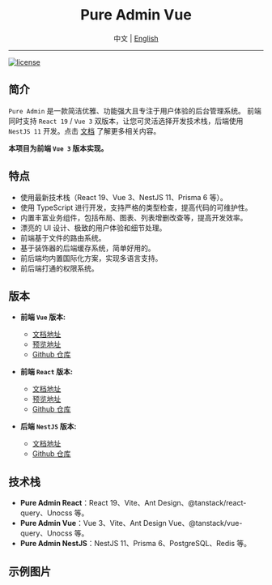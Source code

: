 <div align="center">
  <h1>Pure Admin Vue</h1>
  <span>中文 | <a href="./README.en_US.md">English</a></span>
</div>

---

[![license](https://img.shields.io/badge/license-MIT-green.svg)](./LICENSE)

## 简介

`Pure Admin` 是一款简洁优雅、功能强大且专注于用户体验的后台管理系统。 前端同时支持 `React 19` / `Vue 3` 双版本，让您可灵活选择开发技术栈，后端使用 `NestJS 11` 开发。点击 [文档]() 了解更多相关内容。

**本项目为前端 `Vue 3` 版本实现。**

## 特点

- 使用最新技术栈（React 19、Vue 3、NestJS 11、Prisma 6 等）。
- 使用 TypeScript 进行开发，支持严格的类型检查，提高代码的可维护性。
- 内置丰富业务组件，包括布局、图表、列表增删改查等，提高开发效率。
- 漂亮的 UI 设计、极致的用户体验和细节处理。
- 前端基于文件的路由系统。
- 基于装饰器的后端缓存系统，简单好用的。
- 前后端均内置国际化方案，实现多语言支持。
- 前后端打通的权限系统。

## 版本

- **前端 `Vue` 版本:**

  - [文档地址](/pure-admin-vue/quick-start)
  - [预览地址](https://github.com/sunhaoxiang)
  - [Github 仓库](https://github.com/sunhaoxiang/pure-admin-vue)

- **前端 `React` 版本:**

  - [文档地址](/pure-admin-react/quick-start)
  - [预览地址](https://github.com/sunhaoxiang)
  - [Github 仓库](https://github.com/sunhaoxiang/pure-admin-react)

- **后端 `NestJS` 版本:**

  - [文档地址](/pure-admin-nestjs/quick-start)
  - [Github 仓库](https://github.com/sunhaoxiang/pure-admin-nestjs)

## 技术栈
- **Pure Admin React**：React 19、Vite、Ant Design、@tanstack/react-query、Unocss 等。
- **Pure Admin Vue**：Vue 3、Vite、Ant Design Vue、@tanstack/vue-query、Unocss 等。
- **Pure Admin NestJS**：NestJS 11、Prisma 6、PostgreSQL、Redis 等。

## 示例图片

